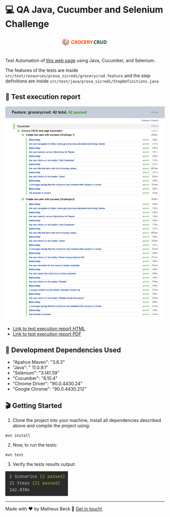 # 💻 QA Java, Cucumber and Selenium Challenge

<div align="center">
  <img alt="grocerycrud logo" width="30%" src="grocerycrud-cover.png">
</div>
<br>

Test Automation of [this web page](https://www.grocerycrud.com/demo/bootstrap_theme) using Java, Cucumber, and Selenium.

The features of the tests are inside `src/test/resources/prova_sicredi/grocerycrud.feature` and the step definitions are inside `src/test/java/prova_sicredi/StepDefinitions.java`

## 📅 Test execution report
![Cucumber report](cucumber_report.png)
- [Link to test execution report HTML](Test_Results_Feature__grocerycrud.html)
- [Link to test execution report PDF](Test_Results_Feature_grocerycrud.pdf)

## 💾 Development Dependencies Used

- "Apahce Maven": "3.6.3"
- "Java":  " 11.0.9.1"
- "Selenium": "3.141.59"
- "Cucumber": "6.10.4"
- "Chrome Driver": "90.0.4430.24"
- "Google Chrome": "90.0.4430.212"

## 🎬 Getting Started

1. Clone the project into your machine, install all dependencies described above and compile the project using:

```console
mvn install
```

2. Now, to run the tests:

```console
mvn test
```

3. Verify the tests results output:

![Test results output](test_results.png)

---

Made with ❤️ by Matheus Beck 👋 [Get in touch!](https://www.linkedin.com/in/matheus-beck/)
